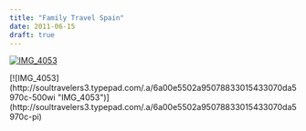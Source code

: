 ```yaml
---
title: "Family Travel Spain"
date: 2011-06-15
draft: true
---
```


[![IMG_4053](https://soultravelers3.typepad.com/.a/6a00e5502a9507883301538f340560970b-200wi "IMG_4053")](http://soultravelers3.typepad.com/.a/6a00e5502a9507883301538f340560970b-pi)

<!--more--> [![IMG_4053](http://soultravelers3.typepad.com/.a/6a00e5502a95078833015433070da5970c-500wi "IMG_4053")](http://soultravelers3.typepad.com/.a/6a00e5502a95078833015433070da5970c-pi)
